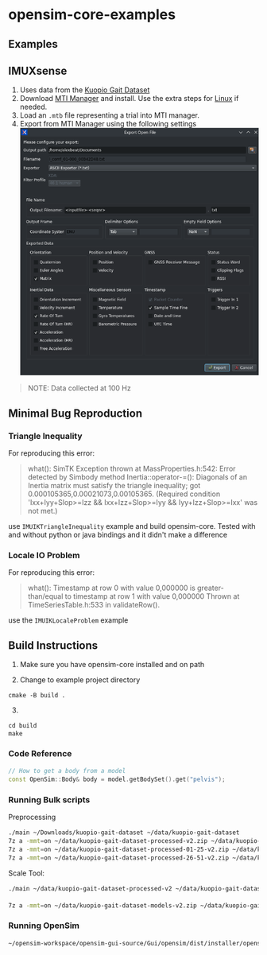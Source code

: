 # opensim-core-examples

## Examples

## IMUXsense

1. Uses data from the [Kuopio Gait Dataset](https://zenodo.org/records/10559504)
2. Download [MTI Manager](https://www.movella.com/support/software-documentation) and install. Use the extra steps for [Linux](https://base.movella.com/s/article/MT-Manager-Installation-Guide-for-ubuntu-20-04-and-22-04?language=en_US) if needed.
3. Load an `.mtb` file representing a trial into MTI manager.
4. Export from MTI Manager using the following settings ![MTI Manager Export Dialog](static/mti-manager-export.png "MTI Manager Export Dialog")


> NOTE: Data collected at 100 Hz

## Minimal Bug Reproduction

### Triangle Inequality
For reproducing this error:
> what():  SimTK Exception thrown at MassProperties.h:542:
  Error detected by Simbody method Inertia::operator-=(): Diagonals of an Inertia matrix must satisfy the triangle inequality; got 0.000105365,0.00021073,0.00105365.
  (Required condition 'Ixx+Iyy+Slop>=Izz && Ixx+Izz+Slop>=Iyy && Iyy+Izz+Slop>=Ixx' was not met.)

 use `IMUIKTriangleInequality` example and build opensim-core. Tested with and without python or java bindings and it didn't make a difference

### Locale IO Problem
For reproducing this error:
>  what():  Timestamp at row 0 with value 0,000000 is greater-than/equal to timestamp at row 1 with value 0,000000
        Thrown at TimeSeriesTable.h:533 in validateRow().

 use the `IMUIKLocaleProblem` example 


## Build Instructions
1. Make sure you have opensim-core installed and on path


2. Change to example project directory

```
cmake -B build .
```
3. 
```
cd build
make
```

### Code Reference

```cpp
// How to get a body from a model
const OpenSim::Body& body = model.getBodySet().get("pelvis");
```

### Running Bulk scripts


Preprocessing
```sh
./main ~/Downloads/kuopio-gait-dataset ~/data/kuopio-gait-dataset
7z a -mmt=on ~/data/kuopio-gait-dataset-processed-v2.zip ~/data/kuopio-gait-dataset/*
7z a -mmt=on ~/data/kuopio-gait-dataset-processed-01-25-v2.zip ~/data/kuopio-gait-dataset-processed-01-25/*
7z a -mmt=on ~/data/kuopio-gait-dataset-processed-26-51-v2.zip ~/data/kuopio-gait-dataset-processed-26-51/*
```

Scale Tool:
```sh
./main ~/data/kuopio-gait-dataset-processed-v2 ~/data/kuopio-gait-dataset-processed-v2-models

7z a -mmt=on ~/data/kuopio-gait-dataset-models-v2.zip ~/data/kuopio-gait-dataset-processed-v2-models/*

```
### Running OpenSim
```sh
~/opensim-workspace/opensim-gui-source/Gui/opensim/dist/installer/opensim/bin/opensim --jdkhome /usr/lib/jvm/default
```